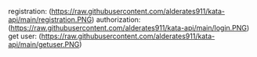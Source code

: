 registration: (https://raw.githubusercontent.com/alderates911/kata-api/main/registration.PNG)
authorization: (https://raw.githubusercontent.com/alderates911/kata-api/main/login.PNG)
get user: (https://raw.githubusercontent.com/alderates911/kata-api/main/getuser.PNG)
